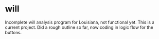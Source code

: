# will
Incomplete will analysis program for Louisiana, not functional yet. This is a current project. 
Did a rough outline so far, now coding in logic flow for the buttons.
